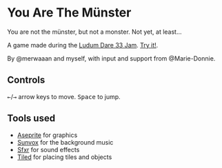 # You Are The Münster

You are not the münster, but not a monster.  Not yet, at least...

A game made during the [Ludum Dare 33 Jam][].  [Try it!][].

By @merwaaan and myself, with input and support from @Marie-Donnie.

## Controls

<kbd>←</kbd>/<kbd>→</kbd> arrow keys to move.
<kbd>Space</kbd> to jump.

## Tools used

- [Aseprite][] for graphics
- [Sunvox][] for the background music
- [Sfxr][] for sound effects
- [Tiled][] for placing tiles and objects

[Ludum Dare 33 Jam]: http://ludumdare.com/compo/ludum-dare-33/?action=preview&uid=58042
[Try it!]: http://fmdkdd.github.io/yatm/
[Aseprite]: http://www.aseprite.org/
[Sunvox]: http://www.warmplace.ru/soft/sunvox/
[Sfxr]: http://www.drpetter.se/project_sfxr.html
[Tiled]: http://www.mapeditor.org/